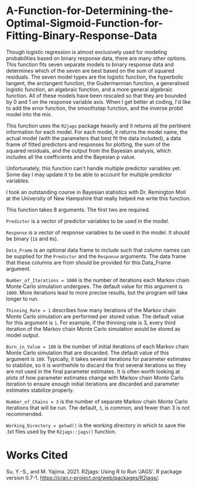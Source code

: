 # A-Function-for-Determining-the-Optimal-Sigmoid-Function-for-Fitting-Binary-Response-Data

Though logistic regression is almost exclusively used for modeling probabilities based on binary response data, there are many other options. This function fits seven separate models to binary response data and determines which of the seven are best based on the sum of squared residuals. The seven model types are the logistic function, the hyperbolic tangent, the arctangent function, the Gudermannian function, a generalised logistic function, an algebraic function, and a more general algebraic function. All of these models have been rescaled so that they are bounded by 0 and 1 on the response variable axis. When I get better at coding, I'd like to add the error function, the smoothstep function, and the inverse probit model into the mix.

This function uses the `R2jags` package heavily and it returns all the pertinent information for each model. For each model, it returns the model name, the actual model (with the parameters that best fit the data included), a data frame of fitted predictors and responses for plotting, the sum of the squared residuals, and the output from the Bayesian analysis, which includes all the coefficients and the Bayesian p value.

Unfortunately, this function can't handle multiple predictor variables yet. Some day I may update it to be able to account for multiple predictor variables.

I took an outstanding course in Bayesian statistics with Dr. Remington Moll at the University of New Hampshire that really helped me write this function.

This function takes 8 arguments. The first two are required.

`Predictor` is a vector of predictor variables to be used in the model.

`Response` is a vector of response variables to be used in the model. It should be binary (`1`s and `0`s).

`Data_Frame` is an optional data frame to include such that column names can be supplied for the `Predictor` and the `Response` arguments. The data frame that these columns are from should be provided for this Data_Frame argument.

`Number_of_Iterations = 1000` is the number of iterations each Markov chain Monte Carlo simulation undergoes. The default value for this argument is `1000`. More iterations lead to more precise results, but the program will take longer to run.

`Thinning_Rate = 1` describes how many iterations of the Markov chain Monte Carlo simulation are performed per stored value. The default value for this argument is `1`. For example, if the thinning rate is 3, every third iteration of the Markov chain Monte Carlo simulation would be stored as model output.

`Burn_in_Value = 100` is the number of initial iterations of each Markov chain Monte Carlo simulation that are discarded. The default value of this argument is `100`. Typically, it takes several iterations for parameter estimates to stabilize, so it is worthwhile to discard the first several iterations so they are not used in the final parameter estimates. It is often worth looking at plots of how parameter estimates change with Markov chain Monte Carlo iteration to ensure enough initial iterations are discarded and parameter estimates stabilize properly.

`Number_of_Chains = 3` is the number of separate Markov chain Monte Carlo iterations that will be run. The default, `3`, is common, and fewer than 3 is not recommended.

`Working_Directory = getwd()` is the working directory in which to save the .txt files used by the `R2jags::jags()` function.

# Works Cited

Su, Y.-S., and M. Yajima. 2021. R2jags: Using R to Run 'JAGS'. R package version 0.7-1. https://cran.r-project.org/web/packages/R2jags/.
